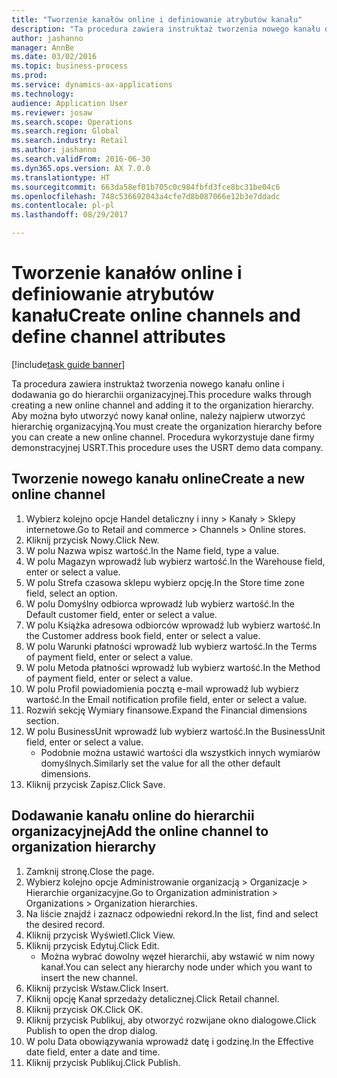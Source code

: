 ```yaml
--- 
title: "Tworzenie kanałów online i definiowanie atrybutów kanału"
description: "Ta procedura zawiera instruktaż tworzenia nowego kanału online i dodawania go do hierarchii organizacyjnej."
author: jashanno
manager: AnnBe
ms.date: 03/02/2016
ms.topic: business-process
ms.prod: 
ms.service: dynamics-ax-applications
ms.technology: 
audience: Application User
ms.reviewer: josaw
ms.search.scope: Operations
ms.search.region: Global
ms.search.industry: Retail
ms.author: jashanno
ms.search.validFrom: 2016-06-30
ms.dyn365.ops.version: AX 7.0.0
ms.translationtype: HT
ms.sourcegitcommit: 663da58ef01b705c0c984fbfd3fce8bc31be04c6
ms.openlocfilehash: 748c536692043a4cfe7d8b087066e12b3e7ddadc
ms.contentlocale: pl-pl
ms.lasthandoff: 08/29/2017

---
```

# <a name="create-online-channels-and-define-channel-attributes"></a><span data-ttu-id="3a9ea-103">Tworzenie kanałów online i definiowanie atrybutów kanału</span><span class="sxs-lookup"><span data-stu-id="3a9ea-103">Create online channels and define channel attributes</span></span>

[!include[task guide banner](../includes/task-guide-banner.md)]

<span data-ttu-id="3a9ea-104">Ta procedura zawiera instruktaż tworzenia nowego kanału online i dodawania go do hierarchii organizacyjnej.</span><span class="sxs-lookup"><span data-stu-id="3a9ea-104">This procedure walks through creating a new online channel and adding it to the organization hierarchy.</span></span> <span data-ttu-id="3a9ea-105">Aby można było utworzyć nowy kanał online, należy najpierw utworzyć hierarchię organizacyjną.</span><span class="sxs-lookup"><span data-stu-id="3a9ea-105">You must create the organization hierarchy before you can create a new online channel.</span></span> <span data-ttu-id="3a9ea-106">Procedura wykorzystuje dane firmy demonstracyjnej USRT.</span><span class="sxs-lookup"><span data-stu-id="3a9ea-106">This procedure uses the USRT demo data company.</span></span>


## <a name="create-a-new-online-channel"></a><span data-ttu-id="3a9ea-107">Tworzenie nowego kanału online</span><span class="sxs-lookup"><span data-stu-id="3a9ea-107">Create a new online channel</span></span>
1. <span data-ttu-id="3a9ea-108">Wybierz kolejno opcje Handel detaliczny i inny > Kanały > Sklepy internetowe.</span><span class="sxs-lookup"><span data-stu-id="3a9ea-108">Go to Retail and commerce > Channels > Online stores.</span></span>
2. <span data-ttu-id="3a9ea-109">Kliknij przycisk Nowy.</span><span class="sxs-lookup"><span data-stu-id="3a9ea-109">Click New.</span></span>
3. <span data-ttu-id="3a9ea-110">W polu Nazwa wpisz wartość.</span><span class="sxs-lookup"><span data-stu-id="3a9ea-110">In the Name field, type a value.</span></span>
4. <span data-ttu-id="3a9ea-111">W polu Magazyn wprowadź lub wybierz wartość.</span><span class="sxs-lookup"><span data-stu-id="3a9ea-111">In the Warehouse field, enter or select a value.</span></span>
5. <span data-ttu-id="3a9ea-112">W polu Strefa czasowa sklepu wybierz opcję.</span><span class="sxs-lookup"><span data-stu-id="3a9ea-112">In the Store time zone field, select an option.</span></span>
6. <span data-ttu-id="3a9ea-113">W polu Domyślny odbiorca wprowadź lub wybierz wartość.</span><span class="sxs-lookup"><span data-stu-id="3a9ea-113">In the Default customer field, enter or select a value.</span></span>
7. <span data-ttu-id="3a9ea-114">W polu Książka adresowa odbiorców wprowadź lub wybierz wartość.</span><span class="sxs-lookup"><span data-stu-id="3a9ea-114">In the Customer address book field, enter or select a value.</span></span>
8. <span data-ttu-id="3a9ea-115">W polu Warunki płatności wprowadź lub wybierz wartość.</span><span class="sxs-lookup"><span data-stu-id="3a9ea-115">In the Terms of payment field, enter or select a value.</span></span>
9. <span data-ttu-id="3a9ea-116">W polu Metoda płatności wprowadź lub wybierz wartość.</span><span class="sxs-lookup"><span data-stu-id="3a9ea-116">In the Method of payment field, enter or select a value.</span></span>
10. <span data-ttu-id="3a9ea-117">W polu Profil powiadomienia pocztą e-mail wprowadź lub wybierz wartość.</span><span class="sxs-lookup"><span data-stu-id="3a9ea-117">In the Email notification profile field, enter or select a value.</span></span>
11. <span data-ttu-id="3a9ea-118">Rozwiń sekcję Wymiary finansowe.</span><span class="sxs-lookup"><span data-stu-id="3a9ea-118">Expand the Financial dimensions section.</span></span>
12. <span data-ttu-id="3a9ea-119">W polu BusinessUnit wprowadź lub wybierz wartość.</span><span class="sxs-lookup"><span data-stu-id="3a9ea-119">In the BusinessUnit field, enter or select a value.</span></span>
    * <span data-ttu-id="3a9ea-120">Podobnie można ustawić wartości dla wszystkich innych wymiarów domyślnych.</span><span class="sxs-lookup"><span data-stu-id="3a9ea-120">Similarly set the value for all the other default dimensions.</span></span>  
13. <span data-ttu-id="3a9ea-121">Kliknij przycisk Zapisz.</span><span class="sxs-lookup"><span data-stu-id="3a9ea-121">Click Save.</span></span>

## <a name="add-the-online-channel-to-organization-hierarchy"></a><span data-ttu-id="3a9ea-122">Dodawanie kanału online do hierarchii organizacyjnej</span><span class="sxs-lookup"><span data-stu-id="3a9ea-122">Add the online channel to organization hierarchy</span></span>
1. <span data-ttu-id="3a9ea-123">Zamknij stronę.</span><span class="sxs-lookup"><span data-stu-id="3a9ea-123">Close the page.</span></span>
2. <span data-ttu-id="3a9ea-124">Wybierz kolejno opcje Administrowanie organizacją > Organizacje > Hierarchie organizacyjne.</span><span class="sxs-lookup"><span data-stu-id="3a9ea-124">Go to Organization administration > Organizations > Organization hierarchies.</span></span>
3. <span data-ttu-id="3a9ea-125">Na liście znajdź i zaznacz odpowiedni rekord.</span><span class="sxs-lookup"><span data-stu-id="3a9ea-125">In the list, find and select the desired record.</span></span>
4. <span data-ttu-id="3a9ea-126">Kliknij przycisk Wyświetl.</span><span class="sxs-lookup"><span data-stu-id="3a9ea-126">Click View.</span></span>
5. <span data-ttu-id="3a9ea-127">Kliknij przycisk Edytuj.</span><span class="sxs-lookup"><span data-stu-id="3a9ea-127">Click Edit.</span></span>
    * <span data-ttu-id="3a9ea-128">Można wybrać dowolny węzeł hierarchii, aby wstawić w nim nowy kanał.</span><span class="sxs-lookup"><span data-stu-id="3a9ea-128">You can select any hierarchy node under which you want to insert the new channel.</span></span>  
6. <span data-ttu-id="3a9ea-129">Kliknij przycisk Wstaw.</span><span class="sxs-lookup"><span data-stu-id="3a9ea-129">Click Insert.</span></span>
7. <span data-ttu-id="3a9ea-130">Kliknij opcję Kanał sprzedaży detalicznej.</span><span class="sxs-lookup"><span data-stu-id="3a9ea-130">Click Retail channel.</span></span>
8. <span data-ttu-id="3a9ea-131">Kliknij przycisk OK.</span><span class="sxs-lookup"><span data-stu-id="3a9ea-131">Click OK.</span></span>
9. <span data-ttu-id="3a9ea-132">Kliknij przycisk Publikuj, aby otworzyć rozwijane okno dialogowe.</span><span class="sxs-lookup"><span data-stu-id="3a9ea-132">Click Publish to open the drop dialog.</span></span>
10. <span data-ttu-id="3a9ea-133">W polu Data obowiązywania wprowadź datę i godzinę.</span><span class="sxs-lookup"><span data-stu-id="3a9ea-133">In the Effective date field, enter a date and time.</span></span>
11. <span data-ttu-id="3a9ea-134">Kliknij przycisk Publikuj.</span><span class="sxs-lookup"><span data-stu-id="3a9ea-134">Click Publish.</span></span>


